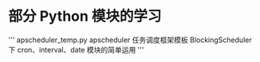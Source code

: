 # 部分 Python 模块的学习
'''
    apscheduler_temp.py
        apscheduler 任务调度框架模板
        BlockingScheduler 下 cron、interval、date 模块的简单运用
'''
